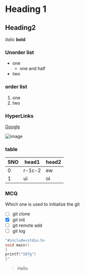 # Heading 1
## Heading2

*italic*
**bold**

### Unorder list
- one
  - one and half
- two

### order list

1. one 
2. two

### HyperLinks

[Google]("https//google.com")



![image](https://image.flaticon.com/icons/svg/2919/2919600.svg)

### table
SNO | head1 | head2
----|-------|-----
0 | r-1c-2 | ew
1 | ui | oi


### MCQ
Which one is used to initialize the git
- [ ] git clone
- [X] git init
- [ ] git remote add
- [ ] git log

```c
"#include<stdio.h>
void main()
{
printf("SDfg")
}"
```

> Hello



